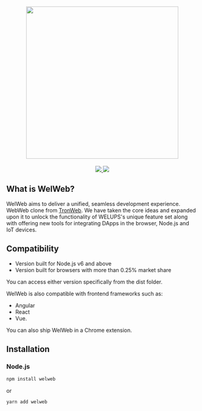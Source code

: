 <h1 align="center">
  <img align="center" src="https://welups.com/wp-content/uploads/2021/06/WEB-345-11.png" width="400"/>
</h1>

<p align="center">
  <a href="https://github.com/wel-tools/welweb/issues">
    <img src="https://img.shields.io/github/issues/wel-tools/welweb.svg">
  </a>
  <a href="https://github.com/wel-tools/welweb/graphs/contributors">
    <img src="https://img.shields.io/github/contributors/wel-tools/welweb.svg">
  </a>
</p>

## What is WelWeb?

WelWeb aims to deliver a unified, seamless development experience. WebWeb clone from [TronWeb](https://github.com/tronprotocol/tronweb). We have taken the core ideas and expanded upon it to unlock the functionality of WELUPS's unique feature set along with offering new tools for integrating DApps in the browser, Node.js and IoT devices.

## Compatibility
- Version built for Node.js v6 and above
- Version built for browsers with more than 0.25% market share

You can access either version specifically from the dist folder.

WelWeb is also compatible with frontend frameworks such as:
- Angular
- React
- Vue.

You can also ship WelWeb in a Chrome extension.

## Installation

### Node.js
```bash
npm install welweb
```
or
```bash
yarn add welweb
```
